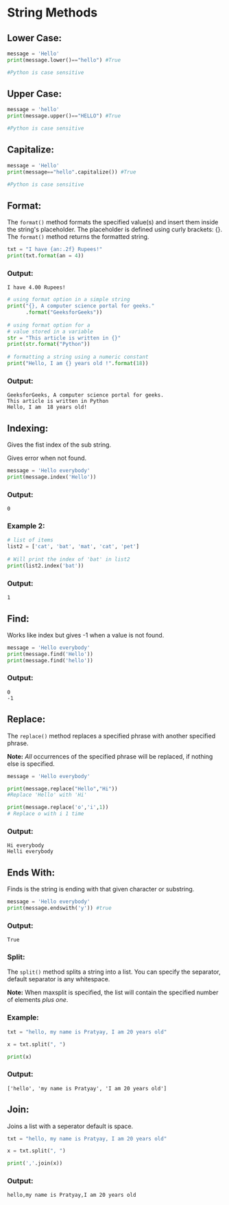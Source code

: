 # String Methods

## Lower Case:

```python
message = 'Hello'
print(message.lower()=="hello") #True

#Python is case sensitive
```

## Upper Case:

```python
message = 'hello'
print(message.upper()=="HELLO") #True

#Python is case sensitive
```

## Capitalize:

```python
message = 'Hello'
print(message=="hello".capitalize()) #True

#Python is case sensitive
```

## Format:

The `format()` method formats the specified value(s) and insert them inside the string's placeholder. The placeholder is defined using curly brackets: {}. The `format()` method returns the formatted string.

```python
txt = "I have {an:.2f} Rupees!"
print(txt.format(an = 4))
```

### Output:

```
I have 4.00 Rupees!
```

```python
# using format option in a simple string
print("{}, A computer science portal for geeks."
      .format("GeeksforGeeks"))
 
# using format option for a
# value stored in a variable
str = "This article is written in {}"
print(str.format("Python"))
 
# formatting a string using a numeric constant
print("Hello, I am {} years old !".format(18))
```

### Output:

```
GeeksforGeeks, A computer science portal for geeks.
This article is written in Python
Hello, I am  18 years old!
```

## Indexing:

Gives the fist index of the sub string.

Gives error when not found.

```python
message = 'Hello everybody'
print(message.index('Hello'))
```

### Output:

```
0
```

### Example 2:

```python
# list of items
list2 = ['cat', 'bat', 'mat', 'cat', 'pet']
 
# Will print the index of 'bat' in list2
print(list2.index('bat'))
```

### Output:

```
1
```

## Find:

Works like index but gives -1 when a value is not found.

```python
message = 'Hello everybody'
print(message.find('Hello'))
print(message.find('hello'))
```

### Output:

```
0
-1
```

## Replace:

The `replace()` method replaces a specified phrase with another specified phrase.

**Note:** *All* occurrences of the specified phrase will be replaced, if nothing else is specified.

```python
message = 'Hello everybody'

print(message.replace("Hello","Hi"))
#Replace 'Hello' with 'Hi'

print(message.replace('o','i',1))
# Replace o with i 1 time
```

### Output:

```
Hi everybody
Helli everybody
```

## Ends With:

Finds is the string is ending with that given character or substring.

```python
message = 'Hello everybody'
print(message.endswith('y')) #true
```

### Output:

```
True
```

### Split:

The `split()` method splits a string into a list. You can specify the separator, default separator is any whitespace.

**Note:** When maxsplit is specified, the list will contain the specified number of elements *plus one*.

### Example:

```python
txt = "hello, my name is Pratyay, I am 20 years old"

x = txt.split(", ")

print(x)
```

### Output:

```
['hello', 'my name is Pratyay', 'I am 20 years old']
```

## Join:

Joins a list with a seperator default is space. 

```python
txt = "hello, my name is Pratyay, I am 20 years old"

x = txt.split(", ")

print(','.join(x))
```

### Output:

```
hello,my name is Pratyay,I am 20 years old
```

